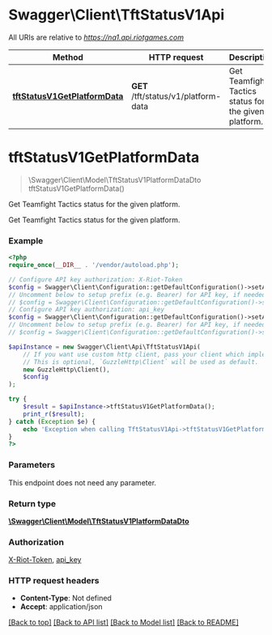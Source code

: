 # Swagger\Client\TftStatusV1Api

All URIs are relative to *https://na1.api.riotgames.com*

Method | HTTP request | Description
------------- | ------------- | -------------
[**tftStatusV1GetPlatformData**](TftStatusV1Api.md#tftStatusV1GetPlatformData) | **GET** /tft/status/v1/platform-data | Get Teamfight Tactics status for the given platform.


# **tftStatusV1GetPlatformData**
> \Swagger\Client\Model\TftStatusV1PlatformDataDto tftStatusV1GetPlatformData()

Get Teamfight Tactics status for the given platform.

Get Teamfight Tactics status for the given platform.

### Example
```php
<?php
require_once(__DIR__ . '/vendor/autoload.php');

// Configure API key authorization: X-Riot-Token
$config = Swagger\Client\Configuration::getDefaultConfiguration()->setApiKey('X-Riot-Token', 'YOUR_API_KEY');
// Uncomment below to setup prefix (e.g. Bearer) for API key, if needed
// $config = Swagger\Client\Configuration::getDefaultConfiguration()->setApiKeyPrefix('X-Riot-Token', 'Bearer');
// Configure API key authorization: api_key
$config = Swagger\Client\Configuration::getDefaultConfiguration()->setApiKey('api_key', 'YOUR_API_KEY');
// Uncomment below to setup prefix (e.g. Bearer) for API key, if needed
// $config = Swagger\Client\Configuration::getDefaultConfiguration()->setApiKeyPrefix('api_key', 'Bearer');

$apiInstance = new Swagger\Client\Api\TftStatusV1Api(
    // If you want use custom http client, pass your client which implements `GuzzleHttp\ClientInterface`.
    // This is optional, `GuzzleHttp\Client` will be used as default.
    new GuzzleHttp\Client(),
    $config
);

try {
    $result = $apiInstance->tftStatusV1GetPlatformData();
    print_r($result);
} catch (Exception $e) {
    echo 'Exception when calling TftStatusV1Api->tftStatusV1GetPlatformData: ', $e->getMessage(), PHP_EOL;
}
?>
```

### Parameters
This endpoint does not need any parameter.

### Return type

[**\Swagger\Client\Model\TftStatusV1PlatformDataDto**](../Model/TftStatusV1PlatformDataDto.md)

### Authorization

[X-Riot-Token](../../README.md#X-Riot-Token), [api_key](../../README.md#api_key)

### HTTP request headers

 - **Content-Type**: Not defined
 - **Accept**: application/json

[[Back to top]](#) [[Back to API list]](../../README.md#documentation-for-api-endpoints) [[Back to Model list]](../../README.md#documentation-for-models) [[Back to README]](../../README.md)

